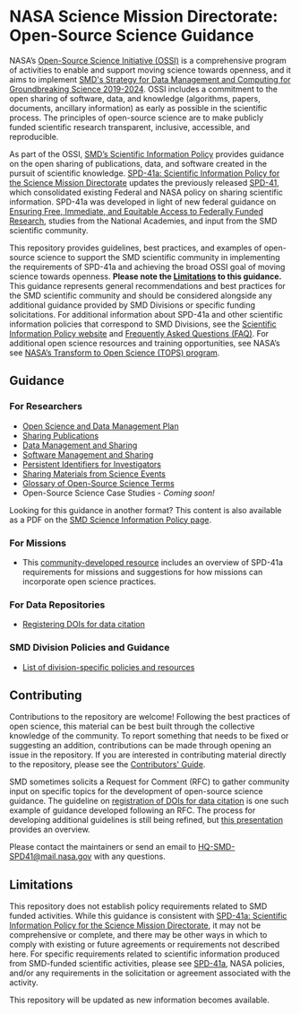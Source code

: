 # NASA Science Mission Directorate: Open-Source Science Guidance

NASA’s [Open-Source Science Initiative \(OSSI\)](https://science.nasa.gov/open-science-overview) is a comprehensive program of activities to enable and support moving science towards openness, and it aims to implement [SMD's Strategy for Data Management and Computing for Groundbreaking Science 2019-2024](https://science.nasa.gov/files/science-red/s3fs-public/atoms/files/SDMWG%20Strategy_Final.pdf). OSSI includes a commitment to the open sharing of software, data, and knowledge (algorithms, papers, documents, ancillary information) as early as possible in the scientific process. The principles of open-source science are to make publicly funded scientific research transparent, inclusive, accessible, and reproducible. 

As part of the OSSI, [SMD’s Scientific Information Policy](https://science.nasa.gov/researchers/science-data/science-information-policy) provides guidance on the open sharing of publications, data, and software created in the pursuit of scientific knowledge. [SPD-41a: Scientific Information Policy for the Science Mission Directorate](https://science.nasa.gov/spd-41/) updates the previously released [SPD-41](https://smd-cms.nasa.gov/wp-content/uploads/2023/05/ScientificInformationpolicySPD_41.pdf), which consolidated existing Federal and NASA policy on sharing scientific information.  SPD-41a was developed in light of new federal guidance on [Ensuring Free, Immediate, and Equitable Access to Federally Funded Research](https://www.whitehouse.gov/wp-content/uploads/2022/08/08-2022-OSTP-Public-Access-Memo.pdf), studies from the National Academies, and input from the SMD scientific community. 

This repository provides guidelines, best practices, and examples of open-source science to support the SMD scientific community in implementing the requirements of SPD-41a and achieving the broad OSSI goal of moving science towards openness. **Please note the [Limitations](#limitations) to this guidance.** This guidance represents general recommendations and best practices for the SMD scientific community and should be considered alongside any additional guidance provided by SMD Divisions or specific funding solicitations. For additional information about SPD-41a and other scientific information policies that correspond to SMD Divisions, see the [Scientific Information Policy website](https://science.nasa.gov/researchers/science-data/science-information-policy) and [Frequently Asked Questions \(FAQ\)](https://science.nasa.gov/researchers/science-data/science-information-policy_faq). For additional open science resources and training opportunities, see NASA’s see [NASA’s Transform to Open Science \(TOPS\) program](https://nasa.github.io/Transform-to-Open-Science/). 


## Guidance

### For Researchers
* [Open Science and Data Management Plan](OSS_Guidance/OSDMP.md)
* [Sharing Publications](OSS_Guidance/Publications.md)
* [Data Management and Sharing](OSS_Guidance/Data_Management_Sharing.md)
* [Software Management and Sharing](OSS_Guidance/Software_Management_Sharing.md)
* [Persistent Identifiers for Investigators](OSS_Guidance/Persistent_Identifier_Investigators.md)
* [Sharing Materials from Science Events](OSS_Guidance/Science_Events.md)
* [Glossary of Open-Source Science Terms](OSS_Guidance/Glossary.md)
* Open-Source Science Case Studies - *Coming soon!*

Looking for this guidance in another format? This content is also available as a PDF on the [SMD Science Information Policy page](https://science.nasa.gov/researchers/science-data/science-information-policy).

### For Missions
* This [community-developed resource](https://zenodo.org/records/8415584) includes an overview of SPD-41a requirements for missions and suggestions for how missions can incorporate open science practices. 

### For Data Repositories
* [Registering DOIs for data citation](guidance/guideline001_doi_registration.md)

### SMD Division Policies and Guidance
* [List of division-specific policies and resources](OSS_Guidance/SMD_Division_Policies.md)

## Contributing

Contributions to the repository are welcome! Following the best practices of open science, this material can be best built through the collective knowledge of the community. To report something that needs to be fixed or suggesting an addition, contributions can be made through opening an issue in the repository. If you are interested in contributing material directly to the repository, please see the [Contributors' Guide](Contributing.md).

SMD sometimes solicits a Request for Comment (RFC) to gather community input on specific topics for the development of open-source science guidance. The guideline on [registration of DOIs for data citation](request_for_comment/draft/RFC_001_data_citation_identifier.md) is one such example of guidance developed following an RFC. The process for developing additional guidelines is still being refined, but [this presentation](https://docs.google.com/presentation/d/1DaFJpTCfl3cuTqBn7c32Bs8RNxRsa3vJnurmgh9SlXA/edit?usp=sharing) provides an overview.

Please contact the maintainers or send an email to <HQ-SMD-SPD41@mail.nasa.gov> with any questions. 

## Limitations

This repository does not establish policy requirements related to SMD funded activities. While this guidance is consistent with [SPD-41a: Scientific Information Policy for the Science Mission Directorate](https://science.nasa.gov/spd-41), it may not be comprehensive or complete, and there may be other ways in which to comply with existing or future agreements or requirements not described here. 
For specific requirements related to scientific information produced from SMD-funded scientific activities, please see [SPD-41a](https://science.nasa.gov/spd-41), NASA policies, and/or any requirements in the solicitation or agreement associated with the activity.

This repository will be updated as new information becomes available.
